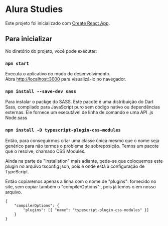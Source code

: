 # Alura Studies

Este projeto foi inicializado com [Create React App](https://github.com/facebook/create-react-app).

## Para inicializar

No diretório do projeto, você pode executar:

### `npm start`

Executa o aplicativo no modo de desenvolvimento.\
Abra [http://localhost:3000](http://localhost:3000) para visualizá-lo no navegador.


### `npm install --save-dev sass`
Para instalar o packge do SASS. Este pacote é uma distribuição do Dart Sass, compilado para JavaScript puro sem código nativo ou dependências externas. Ele fornece um executável de linha de comando e uma API .js Node.sass

### `npm install -D typescript-plugin-css-modules`
Então, para conseguirmos criar uma classe única mesmo que o nome seja genérico para não termos o problema de sobreposição. Temos um pacote que o resolve, chamado CSS Modules.


Ainda na parte de "Installation" mais adiante, pede-se que coloquemos este plugin no arquivo tsconfig.json, pois é onde está a configuração de TypeScript.

Então copiaremos apenas a linha com o nome de "plugins": fornecido no site, sem copiar também o "compilerOptions":, pois já temos o em nosso arquivo.

~~~
{
    "compilerOptions": {
        "plugins": [{ "name": "typescript-plugin-css-modules" }]
    }
}
~~~